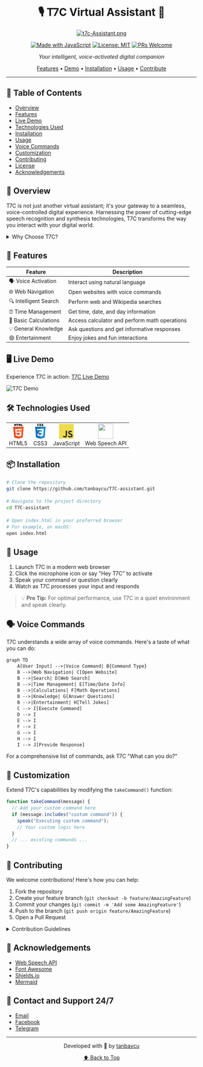 <div align="center">

# 🎙️ T7C Virtual Assistant 🤖

[![t7c-Assistant.png](https://i.postimg.cc/85vYK4Dt/t7c-Assistant.png)](https://postimg.cc/0M8Zrpzw)

[![Made with JavaScript](https://img.shields.io/badge/Made%20with-JavaScript-yellow.svg)](https://www.javascript.com/)
[![License: MIT](https://img.shields.io/badge/License-MIT-blue.svg)](https://opensource.org/licenses/MIT)
[![PRs Welcome](https://img.shields.io/badge/PRs-welcome-brightgreen.svg?style=flat-square)](http://makeapullrequest.com)

*Your intelligent, voice-activated digital companion*

[Features](#-features) • [Demo](#-live-demo) • [Installation](#-installation) • [Usage](#-usage) • [Contribute](#-contributing)

</div>

---

## 📘 Table of Contents

- [Overview](#-overview)
- [Features](#-features)
- [Live Demo](#-live-demo)
- [Technologies Used](#-technologies-used)
- [Installation](#-installation)
- [Usage](#-usage)
- [Voice Commands](#-voice-commands)
- [Customization](#-customization)
- [Contributing](#-contributing)
- [License](#-license)
- [Acknowledgements](#-acknowledgements)

## 🌟 Overview

T7C is not just another virtual assistant; it's your gateway to a seamless, voice-controlled digital experience. Harnessing the power of cutting-edge speech recognition and synthesis technologies, T7C transforms the way you interact with your digital world.

<details>
<summary>Why Choose T7C?</summary>

- 🚀 Lightweight and fast
- 🧠 Continuously learning and improving
- 🔒 Privacy-focused design
- 🌈 Customizable to fit your needs
- 🌐 Works across multiple platforms

</details>

## 🎯 Features

| Feature | Description |
|---------|-------------|
| 🗣️ Voice Activation | Interact using natural language |
| 🌐 Web Navigation | Open websites with voice commands |
| 🔍 Intelligent Search | Perform web and Wikipedia searches |
| ⏰ Time Management | Get time, date, and day information |
| 🧮 Basic Calculations | Access calculator and perform math operations |
| 💡 General Knowledge | Ask questions and get informative responses |
| 😄 Entertainment | Enjoy jokes and fun interactions |

## 🖥️ Live Demo

Experience T7C in action: [T7C Live Demo](https://t7c-assistant.vercel.app)

![T7C Demo](https://i.postimg.cc/85vYK4Dt/t7c-Assistant.gif)

## 🛠️ Technologies Used

<table>
  <tr>
    <td align="center"><img src="https://raw.githubusercontent.com/devicons/devicon/master/icons/html5/html5-original-wordmark.svg" width="40" height="40"/><br />HTML5</td>
    <td align="center"><img src="https://raw.githubusercontent.com/devicons/devicon/master/icons/css3/css3-original-wordmark.svg" width="40" height="40"/><br />CSS3</td>
    <td align="center"><img src="https://raw.githubusercontent.com/devicons/devicon/master/icons/javascript/javascript-original.svg" width="40" height="40"/><br />JavaScript</td>
    <td align="center"><img src="https://www.vectorlogo.zone/logos/webcomponents/webcomponents-icon.svg" width="40" height="40"/><br />Web Speech API</td>
  </tr>
</table>

## 📦 Installation

```bash
# Clone the repository
git clone https://github.com/tanbaycu/T7C-assistant.git

# Navigate to the project directory
cd T7C-assistant

# Open index.html in your preferred browser
# For example, on macOS:
open index.html
```

## 🚀 Usage

1. Launch T7C in a modern web browser
2. Click the microphone icon or say "Hey T7C" to activate
3. Speak your command or question clearly
4. Watch as T7C processes your input and responds

> 💡 **Pro Tip:** For optimal performance, use T7C in a quiet environment and speak clearly.

## 🗣️ Voice Commands

T7C understands a wide array of voice commands. Here's a taste of what you can do:

```mermaid title="T7C Command Flow" type="diagram"
graph TD
    A[User Input] -->|Voice Command| B{Command Type}
    B -->|Web Navigation| C[Open Website]
    B -->|Search| D[Web Search]
    B -->|Time Management| E[Time/Date Info]
    B -->|Calculations| F[Math Operations]
    B -->|Knowledge| G[Answer Questions]
    B -->|Entertainment| H[Tell Jokes]
    C --> I[Execute Command]
    D --> I
    E --> I
    F --> I
    G --> I
    H --> I
    I --> J[Provide Response]
```

For a comprehensive list of commands, ask T7C "What can you do?"

## 🎨 Customization

Extend T7C's capabilities by modifying the `takeCommand()` function:

```javascript
function takeCommand(message) {
  // Add your custom command here
  if (message.includes("custom command")) {
    speak("Executing custom command");
    // Your custom logic here
  }
  // ... existing commands ...
}
```

## 🤝 Contributing

We welcome contributions! Here's how you can help:

1. Fork the repository
2. Create your feature branch (`git checkout -b feature/AmazingFeature`)
3. Commit your changes (`git commit -m 'Add some AmazingFeature'`)
4. Push to the branch (`git push origin feature/AmazingFeature`)
5. Open a Pull Request

<details>
<summary>Contribution Guidelines</summary>

- Ensure cross-browser compatibility
- Follow the existing coding style
- Update documentation as necessary
- Add unit tests for new features
- Ensure all tests pass before submitting PR

</details>

## 🙏 Acknowledgements

- [Web Speech API](https://developer.mozilla.org/en-US/docs/Web/API/Web_Speech_API)
- [Font Awesome](https://fontawesome.com)
- [Shields.io](https://shields.io)
- [Mermaid](https://mermaid-js.github.io/mermaid/#/)


## 💜 Contact and Support 24/7
- [Email](mailto:tanbaycu@gmail.com)
- [Facebook](https://facebook.com/tanbaycu.404s)
- [Telegram](https://t.me/tanbaycu)
---


<div align="center">

Developed with 🤍 by [tanbaycu](https://github.com/tanbaycu)

[⬆ Back to Top](#-t7c-virtual-assistant-)

</div>